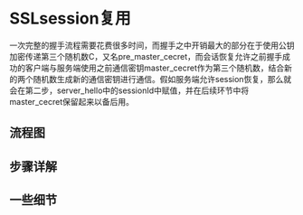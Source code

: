# SSLsession复用
一次完整的握手流程需要花费很多时间，而握手之中开销最大的部分在于使用公钥加密传递第三个随机数C，又名pre_master_cecret，而会话恢复允许之前握手成功的客户端与服务端使用之前通信密钥master_cecret作为第三个随机数，结合新的两个随机数生成新的通信密钥进行通信。假如服务端允许session恢复，那么就会在第二步，server_hello中的sessionId中赋值，并在后续环节中将master_cecret保留起来以备后用。
## 流程图
## 步骤详解
## 一些细节

